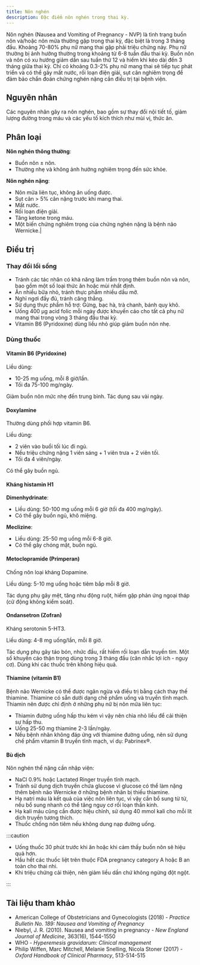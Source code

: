 ```yaml
---
title: Nôn nghén
description: Đặc điểm nôn nghén trong thai kỳ.
---
```


Nôn nghén (Nausea and Vomiting of Pregnancy - NVP) là tình trạng buồn nôn và/hoặc nôn mửa thường gặp trong thai kỳ, đặc biệt là trong 3 tháng đầu. Khoảng 70-80% phụ nữ mang thai gặp phải triệu chứng này. Phụ nữ thường bị ảnh hưởng thường trong khoảng từ 6-8 tuần đầu thai kỳ. Buồn nôn và nôn có xu hướng giảm dần sau tuần thứ 12 và hiếm khi kéo dài đến 3 tháng giữa thai kỳ. Chỉ có khoảng 0.3-2% phụ nữ mang thai sẽ tiếp tục phát triển và có thể gây mất nước, rối loạn điện giải, sụt cân nghiêm trọng để đảm bảo chẩn đoán chứng nghén nặng cần điều trị tại bệnh viện.

## Nguyên nhân

Các nguyên nhân gây ra nôn nghén, bao gồm sự thay đổi nội tiết tố, giảm lượng đường trong máu và các yếu tố kích thích như mùi vị, thức ăn.

## Phân loại

**Nôn nghén thông thường**:

- Buồn nôn ± nôn.
- Thường nhẹ và không ảnh hưởng nghiêm trọng đến sức khỏe.

**Nôn nghén nặng**:

- Nôn mửa liên tục, không ăn uống được.
- Sụt cân > 5% cân nặng trước khi mang thai.
- Mất nước.
- Rối loạn điện giải.
- Tăng ketone trong máu.
- Một biến chứng nghiêm trọng của chứng nghén nặng là bệnh não Wernicke.|

## Điều trị

### Thay đổi lối sống

- Tránh các tác nhân có khả năng làm trầm trọng thêm buồn nôn và nôn, bao gồm một số loại thức ăn hoặc mùi nhất định.
- Ăn nhiều bữa nhỏ, tránh thực phẩm nhiều dầu mỡ.
- Nghỉ ngơi đầy đủ, tránh căng thẳng.
- Sử dụng thực phẩm hỗ trợ: Gừng, bạc hà, trà chanh, bánh quy khô.
- Uống 400 µg acid folic mỗi ngày được khuyến cáo cho tất cả phụ nữ mang thai trong vòng 3 tháng đầu thai kỳ.
- Vitamin B6 (Pyridoxine) dùng liều nhỏ giúp giảm buồn nôn nhẹ.

### Dùng thuốc

#### Vitamin B6 (Pyridoxine)

Liều dùng:

- 10-25 mg uống, mỗi 8 giờ/lần.
- Tối đa 75-100 mg/ngày.

Giảm buồn nôn mức nhẹ đến trung bình. Tác dụng sau vài ngày.

#### Doxylamine

Thường dùng phối hợp vitamin B6.

Liều dùng:

- 2 viên vào buổi tối lúc đi ngủ.
- Nếu triệu chứng nặng 1 viên sáng + 1 viên trưa + 2 viên tối.
- Tối đa 4 viên/ngày.

Có thể gây buồn ngủ.

#### Kháng histamin H1

**Dimenhydrinate**:

- Liều dùng: 50-100 mg uống mỗi 6 giờ (tối đa 400 mg/ngày).
- Có thể gây buồn ngủ, khô miệng.

**Meclizine**:

- Liều dùng: 25-50 mg uống mỗi 6-8 giờ.
- Có thể gây chóng mặt, buồn ngủ.

#### Metoclopramide (Primperan)

Chống nôn loại kháng Dopamine.

Liều dùng: 5-10 mg uống hoặc tiêm bắp mỗi 8 giờ.

Tác dụng phụ gây mệt, tăng nhu động ruột, hiếm gặp phản ứng ngoại tháp (cử động không kiểm soát).

#### Ondansetron (Zofran)

Kháng serotonin 5-HT3.

Liều dùng: 4-8 mg uống/lần, mỗi 8 giờ.

Tác dụng phụ gây táo bón, nhức đầu, rất hiếm rối loạn dẫn truyền tim. Một số khuyến cáo thận trọng dùng trong 3 tháng đầu (cân nhắc lợi ích - nguy cơ). Dùng khi các thuốc trên không hiệu quả.

#### Thiamine (vitamin B1)

Bệnh não Wernicke có thể được ngăn ngừa và điều trị bằng cách thay thế thiamine. Thiamine có sẵn dưới dạng chế phẩm uống và truyền tĩnh mạch. Thiamin nên được chỉ định ở những phụ nữ bị nôn mửa liên tục:

- Thiamin đường uống hấp thu kém vì vậy nên chia nhỏ liều để cải thiện sự hấp thu.
- Uống 25-50 mg thiamine 2-3 lần/ngày.
- Nếu bệnh nhân không đáp ứng với thiamine đường uống, nên sử dụng chế phẩm vitamin B truyền tĩnh mạch, ví dụ: Pabrinex®.

#### Bù dịch

Nôn nghén thể nặng cần nhập viện:

- NaCl 0.9% hoặc Lactated Ringer truyền tĩnh mạch.
- Tránh sử dụng dịch truyền chứa glucose vì glucose có thể làm nặng thêm bệnh não Wernicke ở những bệnh nhân bị thiếu thiamine.
- Hạ natri máu là kết quả của việc nôn liên tục, vì vậy cần bổ sung từ từ, nếu bổ sung nhanh có thể tăng nguy cơ rối loạn thần kinh.
- Hạ kali máu cũng cần được hiệu chỉnh, sử dụng 40 mmol kali cho mỗi lít dịch truyền tương thích.
- Thuốc chống nôn tiêm nếu không dung nạp đường uống.

:::caution

- Uống thuốc 30 phút trước khi ăn hoặc khi cảm thấy buồn nôn sẽ hiệu quả hơn.
- Hầu hết các thuốc liệt trên thuộc FDA pregnancy category A hoặc B an toàn cho thai nhi.
- Khi triệu chứng cải thiện, nên giảm liều dần chứ không ngừng đột ngột.

:::

## Tài liệu tham khảo

- American College of Obstetricians and Gynecologists (2018) - _Practice Bulletin No. 189: Nausea and Vomiting of Pregnancy_
- Niebyl, J. R. (2010). Nausea and vomiting in pregnancy - _New England Journal of Medicine_, 363(16), 1544-1550
- WHO - _Hyperemesis gravidarum: Clinical management_
- Philip Wiffen, Marc Mitchell, Melanie Snelling, Nicola Stoner (2017) - _Oxford Handbook of Clinical Pharmacy_, 513-514-515
